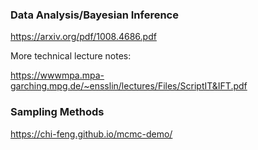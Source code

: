 ### Data Analysis/Bayesian Inference

https://arxiv.org/pdf/1008.4686.pdf

More technical lecture notes:

https://wwwmpa.mpa-garching.mpg.de/~ensslin/lectures/Files/ScriptIT&IFT.pdf

### Sampling Methods

https://chi-feng.github.io/mcmc-demo/


